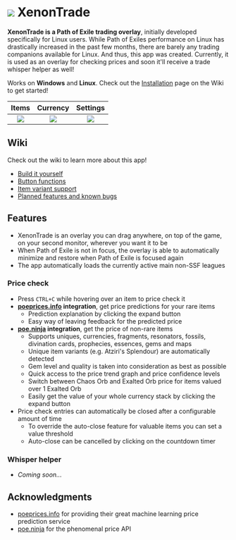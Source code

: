 

# ![](https://i.imgur.com/wVnDg8C.png) XenonTrade
**XenonTrade is a Path of Exile trading overlay**, initially developed specifically for Linux users. While Path of Exiles performance on Linux has drastically increased in the past few months, there are barely any trading companions available for Linux. And thus, this app was created. Currently, it is used as an overlay for checking prices and soon it'll receive a trade whisper helper as well!

Works on **Windows** and **Linux**. Check out the [Installation](https://github.com/klayveR/xenontrade/wiki/Installation) page on the Wiki to get started!

Items | Currency | Settings
:---:|:---:|:---:
![](https://i.imgur.com/r8EYb6S.png) | ![](https://i.imgur.com/RHTxgRS.png) | ![](https://i.imgur.com/x7idAAt.png)

## Wiki

Check out the wiki to learn more about this app!

- [Build it yourself](https://github.com/klayveR/xenontrade/wiki/Build-it-yourself)
- [Button functions](https://github.com/klayveR/xenontrade/wiki/Button-functions)
- [Item variant support](https://github.com/klayveR/xenontrade/wiki/Item-variant-support)
- [Planned features and known bugs](https://github.com/klayveR/xenontrade/wiki/Planned-features-and-known-bugs)

## Features
- XenonTrade is an overlay you can drag anywhere, on top of the game, on your second monitor, wherever you want it to be
- When Path of Exile is not in focus, the overlay is able to automatically minimize and restore when Path of Exile is focused again
- The app automatically loads the currently active main non-SSF leagues

### Price check
- Press `CTRL+C` while hovering over an item to price check it
- **[poeprices.info](https://poeprices.info/) integration**, get price predictions for your rare items
	- Prediction explanation by clicking the expand button
	- Easy way of leaving feedback for the predicted price
- **[poe.ninja](https://poe.ninja/) integration**, get the price of non-rare items
	- Supports uniques, currencies, fragments, resonators, fossils, divination cards, prophecies, essences, gems and maps
	- Unique item variants (e.g. Atziri's Splendour) are automatically detected
	- Gem level and quality is taken into consideration as best as possible
	- Quick access to the price trend graph and price confidence levels
	- Switch between Chaos Orb and Exalted Orb price for items valued over 1 Exalted Orb
	- Easily get the value of your whole currency stack by clicking the expand button
- Price check entries can automatically be closed after a configurable amount of time
	- To override the auto-close feature for valuable items you can set a value threshold
	- Auto-close can be cancelled by clicking on the countdown timer

### Whisper helper
- *Coming soon...*

## Acknowledgments
- [poeprices.info](https://poeprices.info/) for providing their great machine learning price prediction service
- [poe.ninja](https://poe.ninja) for the phenomenal price API
